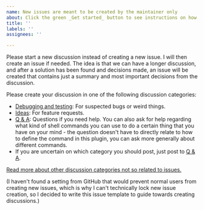 ```yaml
---
name: New issues are meant to be created by the maintainer only
about: Click the green _Get started_ button to see instructions on how to proceed with your proposal.
title: ''
labels: ''
assignees: ''

---
```


Please start a new discussion instead of creating a new issue. I will then create an issue if needed. The idea is that we can have a longer discussion, and after a solution has been found and decisions made, an issue will be created that contains just a summary and most important decisions from the discussion.

Please create your discussion in one of the following discussion categories:
- [Debugging and testing](https://github.com/Taitava/obsidian-shellcommands/discussions/categories/debugging-and-testing): For suspected bugs or weird things.
- [Ideas](https://github.com/Taitava/obsidian-shellcommands/discussions/categories/ideas): For feature requests.
- [Q & A](https://github.com/Taitava/obsidian-shellcommands/discussions/categories/q-a): Questions if you need help. You can also ask for help regarding what kind of shell commands you can use to do a certain thing that you have on your mind - the question doesn't have to directly relate to how to define the command in this plugin, you can ask more generally about different commands.
- If you are uncertain on which category you should post, just post to [Q & A](https://github.com/Taitava/obsidian-shellcommands/discussions/categories/q-a).

[Read more about other discussion categories not so related to issues.](https://github.com/Taitava/obsidian-shellcommands/discussions/15#discussioncomment-1518824)

(I haven't found a setting from GitHub that would prevent normal users from creating new issues, which is why I can't technically lock new issue creation, so I decided to write this issue template to guide towards creating discussions.)
